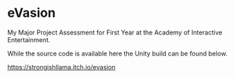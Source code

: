 # eVasion
My Major Project Assessment for First Year at the Academy of Interactive Entertainment.

While the source code is available here the Unity build can be found below.

https://strongishllama.itch.io/evasion
